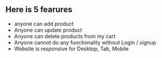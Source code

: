  ## Here is 5 fearures 
 * anyone can add product
 * Anyone can update product
 * Anyone can delete products from my cart
 * Anyone cannot do any functionality without Login / signup
 * Website is responsive for Desktop,  Tab,  Mobile
